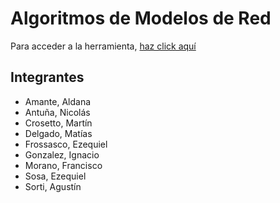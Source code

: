 # Algoritmos de Modelos de Red
Para acceder a la herramienta, [haz click aquí](https://modelo-redes.vercel.app/)
## Integrantes
- Amante, Aldana
- Antuña, Nicolás
- Crosetto, Martín
- Delgado, Matías
- Frossasco, Ezequiel
- Gonzalez, Ignacio
- Morano, Francisco
- Sosa, Ezequiel
- Sorti, Agustín
